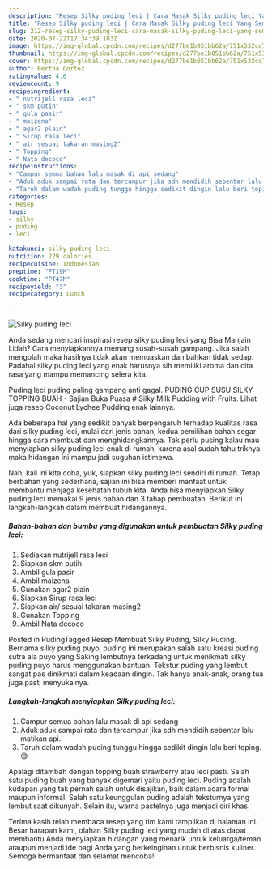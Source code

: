 ```yaml
---
description: "Resep Silky puding leci | Cara Masak Silky puding leci Yang Sempurna"
title: "Resep Silky puding leci | Cara Masak Silky puding leci Yang Sempurna"
slug: 212-resep-silky-puding-leci-cara-masak-silky-puding-leci-yang-sempurna
date: 2020-07-22T17:34:39.183Z
image: https://img-global.cpcdn.com/recipes/d277be1b051bb62a/751x532cq70/silky-puding-leci-foto-resep-utama.jpg
thumbnail: https://img-global.cpcdn.com/recipes/d277be1b051bb62a/751x532cq70/silky-puding-leci-foto-resep-utama.jpg
cover: https://img-global.cpcdn.com/recipes/d277be1b051bb62a/751x532cq70/silky-puding-leci-foto-resep-utama.jpg
author: Bertha Cortez
ratingvalue: 4.6
reviewcount: 9
recipeingredient:
- " nutrijell rasa leci"
- " skm putih"
- " gula pasir"
- " maizena"
- " agar2 plain"
- " Sirup rasa leci"
- " air sesuai takaran masing2"
- " Topping"
- " Nata decoco"
recipeinstructions:
- "Campur semua bahan lalu masak di api sedang"
- "Aduk aduk sampai rata dan tercampur jika sdh mendidih sebentar lalu matikan api."
- "Taruh dalam wadah puding tunggu hingga sedikit dingin lalu beri toping. 😊"
categories:
- Resep
tags:
- silky
- puding
- leci

katakunci: silky puding leci 
nutrition: 229 calories
recipecuisine: Indonesian
preptime: "PT19M"
cooktime: "PT47M"
recipeyield: "3"
recipecategory: Lunch

---
```



![Silky puding leci](https://img-global.cpcdn.com/recipes/d277be1b051bb62a/751x532cq70/silky-puding-leci-foto-resep-utama.jpg)

Anda sedang mencari inspirasi resep silky puding leci yang Bisa Manjain Lidah? Cara menyiapkannya memang susah-susah gampang. Jika salah mengolah maka hasilnya tidak akan memuaskan dan bahkan tidak sedap. Padahal silky puding leci yang enak harusnya sih memiliki aroma dan cita rasa yang mampu memancing selera kita.

Puding leci puding paling gampang anti gagal. PUDING CUP SUSU SILKY TOPPING BUAH - Sajian Buka Puasa # Silky Milk Pudding with Fruits. Lihat juga resep Coconut Lychee Pudding enak lainnya.

Ada beberapa hal yang sedikit banyak berpengaruh terhadap kualitas rasa dari silky puding leci, mulai dari jenis bahan, kedua pemilihan bahan segar hingga cara membuat dan menghidangkannya. Tak perlu pusing kalau mau menyiapkan silky puding leci enak di rumah, karena asal sudah tahu triknya maka hidangan ini mampu jadi suguhan istimewa.


Nah, kali ini kita coba, yuk, siapkan silky puding leci sendiri di rumah. Tetap berbahan yang sederhana, sajian ini bisa memberi manfaat untuk membantu menjaga kesehatan tubuh kita. Anda bisa menyiapkan Silky puding leci memakai 9 jenis bahan dan 3 tahap pembuatan. Berikut ini langkah-langkah dalam membuat hidangannya.

<!--inarticleads1-->

##### Bahan-bahan dan bumbu yang digunakan untuk pembuatan Silky puding leci:

1. Sediakan  nutrijell rasa leci
1. Siapkan  skm putih
1. Ambil  gula pasir
1. Ambil  maizena
1. Gunakan  agar2 plain
1. Siapkan  Sirup rasa leci
1. Siapkan  air/ sesuai takaran masing2
1. Gunakan  Topping
1. Ambil  Nata decoco


Posted in PudingTagged Resep Membuat Silky Puding, Silky Puding. Bernama silky puding puyo, puding ini merupakan salah satu kreasi puding sutra ala puyo yang Saking lembutnya terkadang untuk menikmati silky puding puyo harus menggunakan bantuan. Tekstur puding yang lembut sangat pas dinikmati dalam keadaan dingin. Tak hanya anak-anak, orang tua juga pasti menyukainya. 

<!--inarticleads2-->

##### Langkah-langkah menyiapkan Silky puding leci:

1. Campur semua bahan lalu masak di api sedang
1. Aduk aduk sampai rata dan tercampur jika sdh mendidih sebentar lalu matikan api.
1. Taruh dalam wadah puding tunggu hingga sedikit dingin lalu beri toping. 😊


Apalagi ditambah dengan topping buah strawberry atau leci pasti. Salah satu puding buah yang banyak digemari yaitu puding leci. Puding adalah kudapan yang tak pernah salah untuk disajikan, baik dalam acara formal maupun informal. Salah satu keunggulan puding adalah teksturnya yang lembut saat dikunyah. Selain itu, warna pastelnya juga menjadi ciri khas. 

Terima kasih telah membaca resep yang tim kami tampilkan di halaman ini. Besar harapan kami, olahan Silky puding leci yang mudah di atas dapat membantu Anda menyiapkan hidangan yang menarik untuk keluarga/teman ataupun menjadi ide bagi Anda yang berkeinginan untuk berbisnis kuliner. Semoga bermanfaat dan selamat mencoba!
